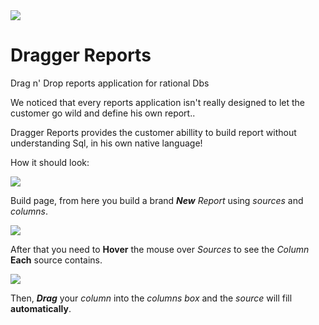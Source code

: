 <img src="https://ci.appveyor.com/api/projects/status/github/OfekRv/DraggerReports?branch=master&svg=true">

# Dragger Reports
Drag n' Drop reports application for rational Dbs

We noticed that every reports application isn't really designed to let the customer go wild and define his own report..

Dragger Reports provides the customer abillity to build report without understanding Sql, in his own native language!

How it should look:


<img src="https://image.ibb.co/iqg8Te/Build_Reports1.png">


Build page, from here you build a brand **_New_** *Report* using *sources* and *columns*.


<img src="https://image.ibb.co/iJPEZK/Column_Drag.png">


After that you need to **Hover** the mouse over *Sources* to see the *Column* **Each** source contains.


<img src="https://image.ibb.co/dfW6gz/Drag_Drop.png">


Then, **_Drag_** your *column* into the *columns box* and the *source* will fill **automatically**.
